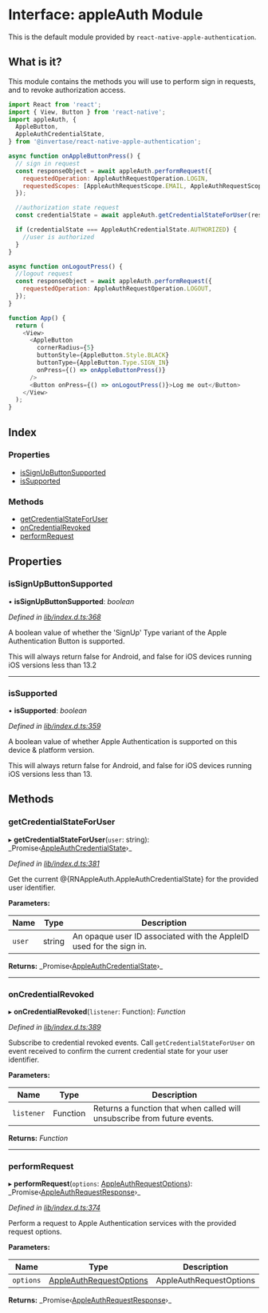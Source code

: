 # Interface: appleAuth Module

This is the default module provided by `react-native-apple-authentication`.

## What is it?

This module contains the methods you will use to perform sign in requests, and to revoke authorization access.

```js
import React from 'react';
import { View, Button } from 'react-native';
import appleAuth, {
  AppleButton,
  AppleAuthCredentialState,
} from '@invertase/react-native-apple-authentication';

async function onAppleButtonPress() {
  // sign in request
  const responseObject = await appleAuth.performRequest({
    requestedOperation: AppleAuthRequestOperation.LOGIN,
    requestedScopes: [AppleAuthRequestScope.EMAIL, AppleAuthRequestScope.FULL_NAME],
  });

  //authorization state request
  const credentialState = await appleAuth.getCredentialStateForUser(responseObject.user);

  if (credentialState === AppleAuthCredentialState.AUTHORIZED) {
    //user is authorized
  }
}

async function onLogoutPress() {
  //logout request
  const responseObject = await appleAuth.performRequest({
    requestedOperation: AppleAuthRequestOperation.LOGOUT,
  });
}

function App() {
  return (
    <View>
      <AppleButton
        cornerRadius={5}
        buttonStyle={AppleButton.Style.BLACK}
        buttonType={AppleButton.Type.SIGN_IN}
        onPress={() => onAppleButtonPress()}
      />
      <Button onPress={() => onLogoutPress()}>Log me out</Button>
    </View>
  );
}
```

## Index

### Properties

- [isSignUpButtonSupported](_lib_index_d_.rnappleauth.module.md#issignupbuttonsupported)
- [isSupported](_lib_index_d_.rnappleauth.module.md#issupported)

### Methods

- [getCredentialStateForUser](_lib_index_d_.rnappleauth.module.md#getcredentialstateforuser)
- [onCredentialRevoked](_lib_index_d_.rnappleauth.module.md#oncredentialrevoked)
- [performRequest](_lib_index_d_.rnappleauth.module.md#performrequest)

## Properties

### isSignUpButtonSupported

• **isSignUpButtonSupported**: _boolean_

_Defined in [lib/index.d.ts:368](https://github.com/invertase/react-native-apple-authentication/blob/2b75721d/lib/index.d.ts#L368)_

A boolean value of whether the 'SignUp' Type variant of the Apple Authentication Button is
supported.

This will always return false for Android, and false for iOS devices running iOS
versions less than 13.2

---

### isSupported

• **isSupported**: _boolean_

_Defined in [lib/index.d.ts:359](https://github.com/invertase/react-native-apple-authentication/blob/2b75721d/lib/index.d.ts#L359)_

A boolean value of whether Apple Authentication is supported on this device & platform version.

This will always return false for Android, and false for iOS devices running iOS
versions less than 13.

## Methods

### getCredentialStateForUser

▸ **getCredentialStateForUser**(`user`: string): _Promise‹[AppleAuthCredentialState](../enums/\_lib_index_d_.rnappleauth.appleauthcredentialstate.md)›\_

_Defined in [lib/index.d.ts:381](https://github.com/invertase/react-native-apple-authentication/blob/2b75721d/lib/index.d.ts#L381)_

Get the current @{RNAppleAuth.AppleAuthCredentialState} for the provided user identifier.

**Parameters:**

| Name   | Type   | Description                                                         |
| ------ | ------ | ------------------------------------------------------------------- |
| `user` | string | An opaque user ID associated with the AppleID used for the sign in. |

**Returns:** _Promise‹[AppleAuthCredentialState](../enums/\_lib_index_d_.rnappleauth.appleauthcredentialstate.md)›\_

---

### onCredentialRevoked

▸ **onCredentialRevoked**(`listener`: Function): _Function_

_Defined in [lib/index.d.ts:389](https://github.com/invertase/react-native-apple-authentication/blob/2b75721d/lib/index.d.ts#L389)_

Subscribe to credential revoked events. Call `getCredentialStateForUser` on event received
to confirm the current credential state for your user identifier.

**Parameters:**

| Name       | Type     | Description                                                              |
| ---------- | -------- | ------------------------------------------------------------------------ |
| `listener` | Function | Returns a function that when called will unsubscribe from future events. |

**Returns:** _Function_

---

### performRequest

▸ **performRequest**(`options`: [AppleAuthRequestOptions](_lib_index_d_.rnappleauth.appleauthrequestoptions.md)): _Promise‹[AppleAuthRequestResponse](\_lib_index_d_.rnappleauth.appleauthrequestresponse.md)›\_

_Defined in [lib/index.d.ts:374](https://github.com/invertase/react-native-apple-authentication/blob/2b75721d/lib/index.d.ts#L374)_

Perform a request to Apple Authentication services with the provided request options.

**Parameters:**

| Name      | Type                                                                            | Description             |
| --------- | ------------------------------------------------------------------------------- | ----------------------- |
| `options` | [AppleAuthRequestOptions](_lib_index_d_.rnappleauth.appleauthrequestoptions.md) | AppleAuthRequestOptions |

**Returns:** _Promise‹[AppleAuthRequestResponse](\_lib_index_d_.rnappleauth.appleauthrequestresponse.md)›\_

